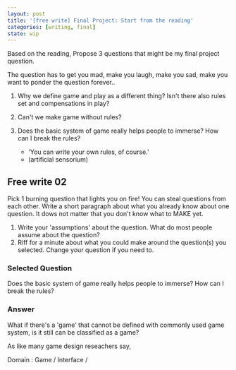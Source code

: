```yaml
---
layout: post
title: '[free write] Final Project: Start from the reading'
categories: [writing, final]
state: wip
---
```

Based on the reading,
Propose 3 questions that might be my final project question.

The question has to get you mad, make you laugh, make you sad, make you want to ponder the question forever..

1. Why we define game and play as a different thing? Isn't there also rules set and compensations in play?
2. Can't we make game without rules?
3. Does the basic system of game really helps people to immerse? How can I break the rules?

	* 'You can write your own rules, of course.'
	* (artificial sensorium)

## Free write 02
Pick 1 burning question that lights you on fire! You can steal questions from each other. Write a short paragraph about what you already know about one question. It dows not matter that you don't know what to MAKE yet.
1. Write your 'assumptions' about the question. What do most people assume about the question?
2. Riff for a minute about what you could make around the question(s) you selected. Change your question if you need to.

### Selected Question
Does the basic system of game really helps people to immerse?
How can I break the rules?

### Answer
What if there's a 'game' that cannot be defined with commonly used game system, is it still can be classified as a game? 

As like many game design reseachers say, 

Domain
: Game / Interface / 
